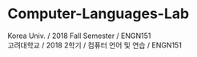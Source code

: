 # Computer-Languages-Lab
Korea Univ. / 2018 Fall Semester / ENGN151  
고려대학교 / 2018 2학기 / 컴퓨터 언어 및 연습 / ENGN151
